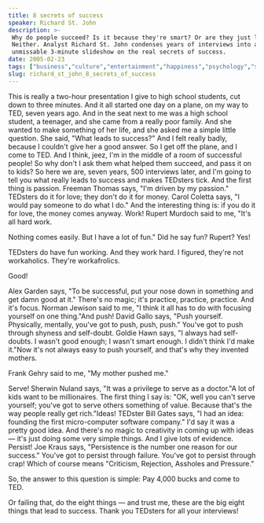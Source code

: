 ```yaml
---
title: 8 secrets of success
speaker: Richard St. John
description: >-
 Why do people succeed? Is it because they're smart? Or are they just lucky?
 Neither. Analyst Richard St. John condenses years of interviews into an
 unmissable 3-minute slideshow on the real secrets of success.
date: 2005-02-23
tags: ["business","culture","entertainment","happiness","psychology","success","work"]
slug: richard_st_john_8_secrets_of_success
---
```


This is really a two-hour presentation I give to high school students, cut down to three
minutes. And it all started one day on a plane, on my way to TED, seven years ago. And in
the seat next to me was a high school student, a teenager, and she came from a really poor
family. And she wanted to make something of her life, and she asked me a simple little
question. She said, "What leads to success?" And I felt really badly, because I couldn't
give her a good answer. So I get off the plane, and I come to TED. And I think, jeez, I'm
in the middle of a room of successful people! So why don't I ask them what helped them
succeed, and pass it on to kids? So here we are, seven years, 500 interviews later, and
I'm going to tell you what really leads to success and makes TEDsters tick. And the first
thing is passion. Freeman Thomas says, "I'm driven by my passion." TEDsters do it for
love; they don't do it for money. Carol Coletta says, "I would pay someone to do what I
do." And the interesting thing is: if you do it for love, the money comes anyway. Work!
Rupert Murdoch said to me, "It's all hard work.

Nothing comes easily. But I have a lot of fun." Did he say fun? Rupert?
Yes!

TEDsters do have fun working. And they work hard. I figured, they're not workaholics.
They're workafrolics.

Good!

Alex Garden says, "To be successful, put your nose down in something and get damn good at
it." There's no magic; it's practice, practice, practice. And it's focus. Norman Jewison
said to me, "I think it all has to do with focusing yourself on one thing."And push! David
Gallo says, "Push yourself. Physically, mentally, you've got to push, push, push." You've
got to push through shyness and self-doubt. Goldie Hawn says, "I always had self-doubts. I
wasn't good enough; I wasn't smart enough. I didn't think I'd make it."Now it's not always
easy to push yourself, and that's why they invented mothers.

Frank Gehry said to me, "My mother pushed me."

Serve! Sherwin Nuland says, "It was a privilege to serve as a doctor."A lot of kids want
to be millionaires. The first thing I say is: "OK, well you can't serve yourself; you've
got to serve others something of value. Because that's the way people really get
rich."Ideas! TEDster Bill Gates says, "I had an idea: founding the first micro-computer
software company." I'd say it was a pretty good idea. And there's no magic to creativity
in coming up with ideas — it's just doing some very simple things. And I give lots of
evidence. Persist! Joe Kraus says, "Persistence is the number one reason for our success."
You've got to persist through failure. You've got to persist through crap! Which of course
means "Criticism, Rejection, Assholes and Pressure."

So, the answer to this question is simple: Pay 4,000 bucks and come to
TED.

Or failing that, do the eight things — and trust me, these are the big eight things that
lead to success. Thank you TEDsters for all your interviews!

<!--
ad_duration=3.33
event="TED2005"
external_start_time=0
intro_duration=11.82
is_subtitle_required="False"
is_talk_featured="True"
language="en"
language_swap="False"
native_language="en"
number_of_related_talks=6
number_of_speakers=1
number_of_subtitled_videos=70
number_of_tags=7
number_of_talk_download_languages=72
number_of_talk_more_resources=0
number_of_talk_recommendations=0
number_of_talks_take_actions=0
post_ad_duration=0.83
published_timestamp="2006-12-14 00:11:00"
recording_date="2005-02-23"
speaker_description="Marketer, success analyst"
speaker_id=70
speaker_is_published=1
speaker_name="Richard St. John"
talk_id=70
talk_name="8 secrets of success"
talks_tags=["business","culture","entertainment","happiness","psychology","success","work"]
url_audio="https://download.ted.com/talks/RichardStJohn_2005.mp3?apikey=acme-roadrunner"
url_photo_speaker="https://pe.tedcdn.com/images/ted/1363_253x190.jpg"
url_photo_talk="https://s3.amazonaws.com/talkstar-photos/uploads/9103c5fc-7341-4098-83f2-9549b7b900b8/RichardStJohn_2005-embed.jpg"
url_webpage="https://www.ted.com/talks/richard_st_john_8_secrets_of_success"
video_type_name="TED Stage Talk"
-->